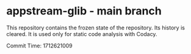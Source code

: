# appstream-glib - main branch

This repository contains the frozen state of the repository.
Its history is cleared. It is used only for static code
analysis with Codacy.

Commit Time: 1712621009